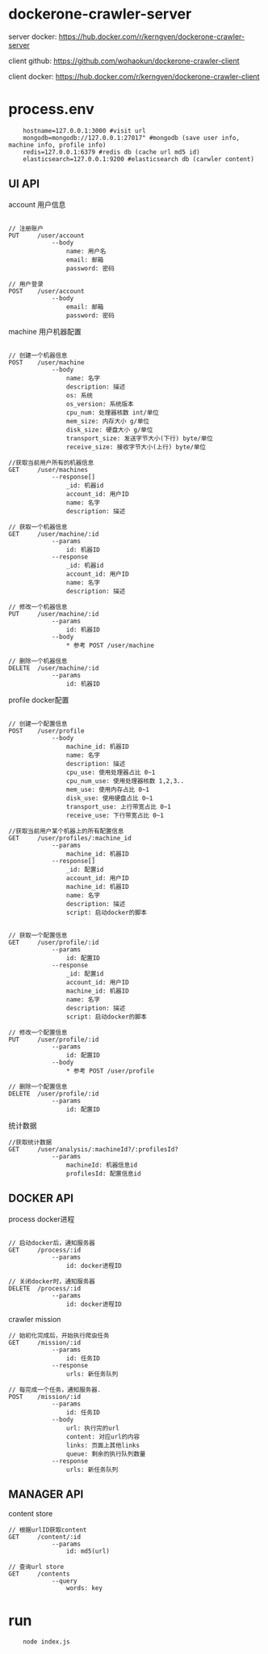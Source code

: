 # dockerone-crawler-server

server docker: https://hub.docker.com/r/kerngven/dockerone-crawler-server

client github: https://github.com/wohaokun/dockerone-crawler-client

client docker: https://hub.docker.com/r/kerngven/dockerone-crawler-client


# process.env

```
    hostname=127.0.0.1:3000 #visit url
    mongodb=mongodb://127.0.0.1:27017" #mongodb (save user info, machine info, profile info)
    redis=127.0.0.1:6379 #redis db (cache url md5 id)
    elasticsearch=127.0.0.1:9200 #elasticsearch db (carwler content)

```

## UI API

account 用户信息

```

// 注册账户
PUT		/user/account 				
			--body
				name: 用户名
				email: 邮箱
				password: 密码

// 用户登录
POST 	/user/account 				
			--body
				email: 邮箱
				password: 密码

```

machine 用户机器配置

```

// 创建一个机器信息
POST 	/user/machine 				
			--body
				name: 名字
				description: 描述
				os: 系统
				os_version: 系统版本
				cpu_num: 处理器核数 int/单位
				mem_size: 内存大小 g/单位
				disk_size: 硬盘大小 g/单位
				transport_size: 发送字节大小(下行) byte/单位
				receive_size: 接收字节大小(上行) byte/单位

//获取当前用户所有的机器信息
GET 	/user/machines 				
			--response[]
				_id: 机器id
				account_id: 用户ID
				name: 名字
				description: 描述

// 获取一个机器信息
GET 	/user/machine/:id 			
			--params
				id: 机器ID
			--response
				_id: 机器id
				account_id: 用户ID
				name: 名字
				description: 描述

// 修改一个机器信息
PUT 	/user/machine/:id 			
			--params
				id: 机器ID
			--body
				* 参考 POST /user/machine

// 删除一个机器信息
DELETE 	/user/machine/:id 			
			--params
				id: 机器ID

```

profile docker配置

```

// 创建一个配置信息
POST 	/user/profile 				
			--body
				machine_id: 机器ID
				name: 名字
				description: 描述
				cpu_use: 使用处理器占比 0~1
				cpu_num_use: 使用处理器核数 1,2,3..
				mem_use: 使用内存占比 0~1
				disk_use: 使用硬盘占比 0~1
				transport_use: 上行带宽占比 0~1
				receive_use: 下行带宽占比 0~1

//获取当前用户某个机器上的所有配置信息
GET 	/user/profiles/:machine_id 	
			--params
				machine_id: 机器ID
			--response[]
				_id: 配置id
				account_id: 用户ID
				machine_id: 机器ID
				name: 名字
				description: 描述
				script: 启动docker的脚本


// 获取一个配置信息
GET 	/user/profile/:id 			
			--params
				id: 配置ID
			--response
				_id: 配置id
				account_id: 用户ID
				machine_id: 机器ID
				name: 名字
				description: 描述
				script: 启动docker的脚本

// 修改一个配置信息
PUT 	/user/profile/:id 			
			--params
				id: 配置ID
			--body
				* 参考 POST /user/profile

// 删除一个配置信息
DELETE 	/user/profile/:id 			
			--params
				id: 配置ID

```

统计数据

```
//获取统计数据
GET 	/user/analysis/:machineId?/:profilesId?
			--params
				machineId: 机器信息id
				profilesId: 配置信息id

```

## DOCKER API

process docker进程

```

// 启动docker后，通知服务器
GET 	/process/:id 				
			--params
				id: docker进程ID

// 关闭docker时，通知服务器
DELETE 	/process/:id 				
			--params
				id: docker进程ID

```

crawler mission

```
// 始初化完成后，开始执行爬虫任务
GET 	/mission/:id 				
			--params
				id: 任务ID
			--response
				urls: 新任务队列

// 每完成一个任务，通知服务器.
POST 	/mission/:id 				
			--params
				id: 任务ID			
			--body
				url: 执行完的url
				content: 对应url的内容
				links: 页面上其他links
				queue: 剩余的执行队列数量
			--response
				urls: 新任务队列

```

## MANAGER API

content store

```
// 根据urlID获取content
GET 	/content/:id 				
			--params
				id: md5(url)

// 查询url store
GET 	/contents 					
			--query
				words: key

```


# run
```
	node index.js
```